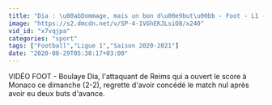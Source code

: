 ```yaml
---
title: "Dia : \u00abDommage, mais un bon d\u00e9but\u00bb - Foot - L1 - Reims"
image: "https://s2.dmcdn.net/v/SP-4-1VGhEKJLsiO8/x240"
vid_id: "x7vqjpa"
categories: "sport"
tags: ["Football","Ligue 1","Saison 2020-2021"]
date: "2020-08-29T05:30:17+03:00"
---
```

VIDÉO FOOT - Boulaye Dia, l'attaquant de Reims qui a ouvert le score à Monaco ce dimanche (2-2), regrette d'avoir concédé le match nul après avoir eu deux buts d'avance.
